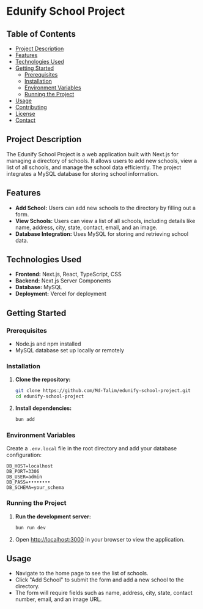 # Edunify School Project

## Table of Contents

- [Project Description](#project-description)
- [Features](#features)
- [Technologies Used](#technologies-used)
- [Getting Started](#getting-started)
  - [Prerequisites](#prerequisites)
  - [Installation](#installation)
  - [Environment Variables](#environment-variables)
  - [Running the Project](#running-the-project)
- [Usage](#usage)
- [Contributing](#contributing)
- [License](#license)
- [Contact](#contact)

## Project Description

The Edunify School Project is a web application built with Next.js for managing a directory of schools. It allows users to add new schools, view a list of all schools, and manage the school data efficiently. The project integrates a MySQL database for storing school information.

## Features

- **Add School:** Users can add new schools to the directory by filling out a form.
- **View Schools:** Users can view a list of all schools, including details like name, address, city, state, contact, email, and an image.
- **Database Integration:** Uses MySQL for storing and retrieving school data.

## Technologies Used

- **Frontend:** Next.js, React, TypeScript, CSS
- **Backend:** Next.js Server Components
- **Database:** MySQL
- **Deployment:** Vercel for deployment

## Getting Started

### Prerequisites

- Node.js and npm installed
- MySQL database set up locally or remotely

### Installation

1. **Clone the repository:**

   ```sh
   git clone https://github.com/Md-Talim/edunify-school-project.git
   cd edunify-school-project
   ```

2. **Install dependencies:**
   ```sh
   bun add
   ```

### Environment Variables

Create a `.env.local` file in the root directory and add your database configuration:

```plaintext
DB_HOST=localhost
DB_PORT=3306
DB_USER=admin
DB_PASS=••••••••
DB_SCHEMA=your_schema
```

### Running the Project

1. **Run the development server:**

   ```sh
   bun run dev
   ```

2. Open [http://localhost:3000](http://localhost:3000) in your browser to view the application.

## Usage

- Navigate to the home page to see the list of schools.
- Click "Add School" to submit the form and add a new school to the directory.
- The form will require fields such as name, address, city, state, contact number, email, and an image URL.
